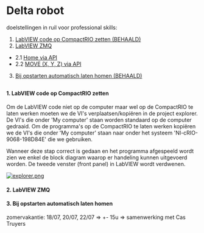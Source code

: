 # Delta robot

doelstellingen in ruil voor professional skills:

1. [LabVIEW code op CompactRIO zetten (BEHAALD)](#1)
2. [LabVIEW ZMQ](#2)
  - 2.1 [Home via API](#2.1)
  - 2.2 [MOVE (X, Y, Z) via API](#2.2)
3. [Bij opstarten automatisch laten homen (BEHAALD)](#3)

##

#### 1. LabVIEW code op CompactRIO zetten <a name="1"></a>

Om de LabVIEW code niet op de computer maar wel op de CompactRIO te laten werken moeten we de VI's verplaatsen/kopiëren in de project explorer. De VI's die onder 'My computer' staan worden standaard op de computer gedraaid. Om de programma's op de CompactRIO te laten werken kopiëren we de VI's die onder 'My computer' staan naar onder het systeem 'NI-cRIO-9068-198D84E' die we gebruiken.

Wanneer deze stap correct is gedaan en het programma afgespeeld wordt zien we enkel de block diagram waarop er handeling kunnen uitgevoerd worden. De tweede venster (front panel) in LabVIEW wordt verdwenen.

[![explorer.png](https://i.postimg.cc/W14MJZkH/explorer.png)](https://postimg.cc/Vd3Sxd4q)

#### 2. LabVIEW ZMQ <a name="2"></a>

#### 3. Bij opstarten automatisch laten homen <a name="3"></a>

zomervakantie: 18/07, 20/07, 22/07 => +- 15u => samenwerking met Cas Truyers
